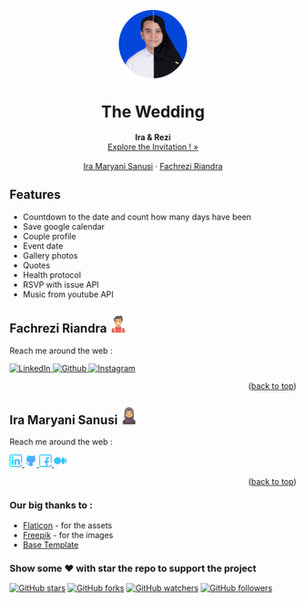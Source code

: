 <div id="top"></div>
<!--
*** Thanks for checking out our wedding invitation template.
*** Don't forget to give the project a star!
*** Thanks again! Now go create something AMAZING! :D
-->

<!-- PROJECT LOGO -->
<br />
<div align="center">
  <a href="https://ngodingsolusi.github.io/the-wedding-of-Rezi-ira/">
    <img src="images/readme/half%20circle.png" alt="Logo" width="120" height="120">
  </a>

  <h1 align="center">The Wedding</h1>

  <p align="center">
    <strong>Ira & Rezi</strong>
    <br />
    <a href="https://ngodingsolusi.github.io/the-wedding-of-Rezi-ira/">Explore the Invitation ! »</a>
    <br />
    <br />
    <a href="https://github.com/rayhanyulanda">Ira Maryani Sanusi</a>
    ·
    <a href="https://github.com/iradev">Fachrezi Riandra</a>
  </p>
</div>

## Features

- Countdown to the date and count how many days have been
- Save google calendar
- Couple profile
- Event date
- Gallery photos
- Quotes
- Health protocol
- RSVP with issue API
- Music from youtube API

<!-- The wedding -->

## Fachrezi Riandra <img src="images/readme/man.png" width="30px">

Reach me around the web :

<a href="https://www.linkedin.com/in/iradev/" target="_blank">
<img src="https://img.shields.io/badge/LinkedIn-%230077B5.svg?&style=flat-square&logo=linkedin&logoColor=white" alt="LinkedIn">
</a>
<a href="https://www.github.com/in/iradev/" target="_blank">
<img src="https://img.shields.io/badge/Github-%fedcba.svg?&style=flat-square&logo=github&logoColor=white&color=black" alt="Github">
</a>
<a href="https://www.instagram.com/iranashuha/" target="_blank">
<img src="https://img.shields.io/badge/Instagram-%23E4405F.svg?&style=flat-square&logo=instagram&logoColor=white" alt="Instagram">
</a>
<!--<a href="https://twitter.com/iradev" target="_blank">
<img src="https://img.shields.io/badge/Twitter-%231DA1F2.svg?&style=flat-square&logo=twitter&logoColor=white" alt="Twitter">
</a>
<a href="https://dev.to/ABSphreak" target="_blank">
<img src="https://img.shields.io/badge/DEV-%230A0A0A.svg?&style=flat-square&logo=DEV.to&logoColor=white" alt="DEV.to">
</a>
<a href="https://open.spotify.com/user/0170agi99s5hh187g7mtz245b" target="_blank">
<img src="https://img.shields.io/badge/Spotify-%231ED760.svg?&style=flat-square&logo=spotify&logoColor=white" alt="Spotify">
</a>-->

<p align="right">(<a href="#top">back to top</a>)</p>

## Ira Maryani Sanusi <img src="images/readme/woman.png" width="30px">

Reach me around the web :

<a href="https://linkedin.com/in/rayhanyulanda">
  <img alt="Rezi's Linkdein" width="22px" src="https://raw.githubusercontent.com/RayhanYulanda/rayhanyulanda/master/assets/icons/linkedin.png" />
</a>
<a target="_blank" href="https://github.com/rayhanyulanda">
<img alt="Rezi's Github" width="22px" src="https://raw.githubusercontent.com/RayhanYulanda/rayhanyulanda/master/assets/icons/github.png" />
</a>
<a target="_blank" href="https://www.facebook.com/rayhanyulanda/">
<img alt="Rezi's Facebook" width="22px" src="https://raw.githubusercontent.com/RayhanYulanda/rayhanyulanda/master/assets/icons/facebook.png" />
</a>
<a target="_blank" href="https://medium.com/@rayhanyulanda">
<img alt="Rezi's Medium" width="22px" src="https://raw.githubusercontent.com/RayhanYulanda/rayhanyulanda/master/assets/icons/medium.png" />
</a>

<p align="right">(<a href="#top">back to top</a>)</p>

### Our big thanks to :

- [Flaticon](https://flaticon.com) - for the assets
- [Freepik](https://freepik.com) - for the images
- [Base Template](https://technext.github.io/wedding/)

### Show some :heart: with star the repo to support the project

[![GitHub stars](https://img.shields.io/github/stars/ngodingsolusi/nikah-Rezi-ira.svg?style=social&label=Star)](https://github.com/iradev/nikah-Rezi-ira)
[![GitHub forks](https://img.shields.io/github/forks/ngodingsolusi/nikah-Rezi-ira.svg?style=social&label=Fork)](https://github.com/iradev/nikah-Rezi-ira)
[![GitHub watchers](https://img.shields.io/github/watchers/ngodingsolusi/nikah-Rezi-ira.svg?style=social&label=Watch)](https://github.com/iradev/nikah-Rezi-ira)
[![GitHub followers](https://img.shields.io/github/followers/iradev.svg?style=social&label=Follow)](https://github.com/iradev/nikah-Rezi-ira)

